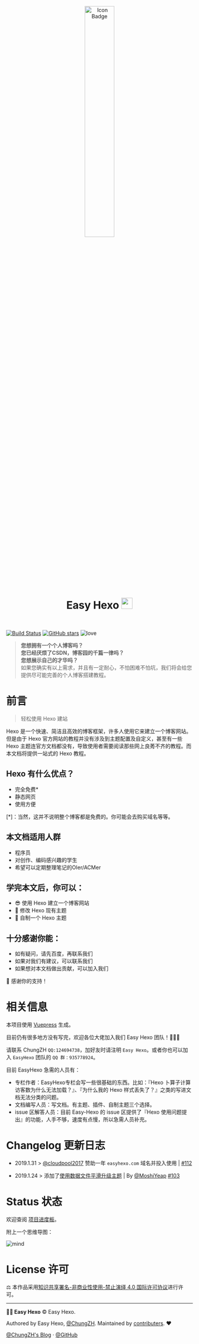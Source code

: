 <div align="center"><img src="https://i.loli.net/2018/10/18/5bc852dfd5270.jpg" alt="Icon Badge" width="40%" /></div>


<h1 align="center">
Easy Hexo <img height="30" width="30" src="https://i.loli.net/2018/10/20/5bcad7e4bf535.png" /> 
</h1>

<br />

[![Build Status](https://img.shields.io/travis/EasyHexo/Easy-Hexo.svg?style=flat-square)](https://travis-ci.org/EasyHexo/Easy-Hexo)
[![GitHub stars](https://img.shields.io/github/stars/EasyHexo/Easy-Hexo.svg?style=flat-square&label=⭐%20Stars)](https://github.com/EasyHexo/Easy-Hexo)
![love](https://img.shields.io/badge/Made%20with-love-ff69b4.svg?style=flat-square)




> **您想拥有一个个人博客吗？**  
> **您已经厌烦了CSDN，博客园的千篇一律吗？**  
> **您想展示自己的才华吗？**  
> 如果您确实有以上需求，并且有一定耐心，不怕困难不怕坑，我们将会给您提供尽可能完善的个人博客搭建教程。  

# 前言

> 轻松使用 Hexo 建站

Hexo 是一个快速、简洁且高效的博客框架，许多人使用它来建立一个博客网站。但是由于 Hexo 官方网站的教程并没有涉及到主题配置及自定义，甚至有一些 Hexo 主题连官方文档都没有，导致使用者需要阅读那些网上良莠不齐的教程。而本文档将提供一站式的 Hexo 教程。  

## Hexo 有什么优点？

- 完全免费*
- 静态网页
- 使用方便

[*]：当然，这并不说明整个博客都是免费的。你可能会去购买域名等等。

## 本文档适用人群

- 程序员
- 对创作、编码感兴趣的学生
- 希望可以定期整理笔记的OIer/ACMer

## 学完本文后，你可以：

- :sunglasses: 使用 Hexo 建立一个博客网站
- :balloon: 修改 Hexo 现有主题
- :gem: 自制一个 Hexo 主题

## 十分感谢你能：

- 如有疑问，请先百度，再联系我们 
- 如果对我们有建议，可以联系我们
- 如果想对本文档做出贡献，可以加入我们

:gift: 感谢你的支持！

# 相关信息

本项目使用 [Vuepress](https://vuepress.vuejs.org) 生成。

目前仍有很多地方没有写完，欢迎各位大佬加入我们 Easy Hexo 团队！🎉🎉🎉

请联系 ChungZH `QQ:124694738`，加好友时请注明 `Easy Hexo`。或者你也可以加入 `EasyHexo` 团队的 `QQ 群：935778924`。

目前 EasyHexo 急需的人员有：

- 专栏作者：EasyHexo专栏会写一些很基础的东西。比如：『Hexo 卜算子计算访客数为什么无法加载？』、『为什么我的 Hexo 样式丢失了？』之类的写进文档无法分类的问题。
- 文档编写人员：写文档。有主题、插件、自制主题三个选择。
- issue 区解答人员：目前 Easy-Hexo 的 issue 区提供了『Hexo 使用问题提出』的功能，人手不够，速度有点慢，所以急需人员补充。

# Changelog 更新日志

- 2019.1.31 > [@cloudpool2017](https://github.com/cloudpool2017) 赞助一年 `easyhexo.com` 域名并投入使用 | [#112](https://github.com/EasyHexo/Easy-Hexo/pull/112/)

- 2019.1.24 > 添加了[使用数据文件平滑升级主题](https://easyhexo.sm9.top/Easy-Hexo/5-Add/5-3-data-file.html) | By [@MoshiYeap](https://github.com/MoshiYeap) [#103](https://github.com/EasyHexo/Easy-Hexo/pull/103)

# Status 状态

欢迎查阅 [项目进度板](https://github.com/orgs/EasyHexo/projects/1)。

附上一个思维导图：

![mind](https://i.loli.net/2019/01/31/5c527fc494d7e.png)

# License 许可

⚖ 本作品采用[知识共享署名-非商业性使用-禁止演绎 4.0 国际许可协议](http://creativecommons.org/licenses/by-nc-nd/4.0/)进行许可。

------



**👨‍💻 Easy Hexo** © Easy Hexo. 

Authored by Easy Hexo, [@ChungZH](https://chungzh.cn/). Maintained by [contributers](https://github.com/EasyHexo/Easy-Hexo/graphs/contributors). :heart:

[@ChungZH's Blog](https://chungzh.cn/) · [@GitHub](https://github.com/EasyHexo)
